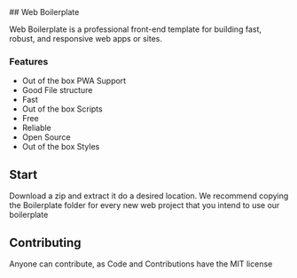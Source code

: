 <link rel="shortcut icon" type="image/png" href="{{ "/favicon.png" | prepend: site.baseurl }}" >
<!--START:About-->
## Web Boilerplate

Web Boilerplate is a professional front-end template for building fast, robust, and responsive web apps or sites.
<!--END:About-->
<!--START:Features-->
### Features

- Out of the box PWA Support
- Good File structure
- Fast
- Out of the box Scripts
- Free
- Reliable
- Open Source
- Out of the box Styles
<!--END:Features-->
<!--START:Quick Start-->
## Start

Download a zip and extract it do a desired location. We recommend copying the Boilerplate folder for every new web project that you intend to use our boilerplate
<!--END:Quick Start-->
<!--START:Contributing-->
## Contributing
Anyone can contribute, as Code and Contributions have the MIT license
<!--END:Contributing--> 
